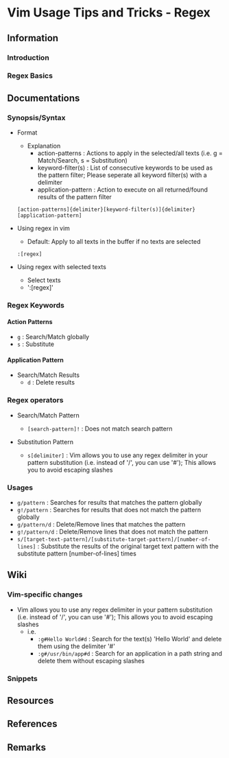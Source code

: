 # Vim Usage Tips and Tricks - Regex

## Information
### Introduction

### Regex Basics

## Documentations

### Synopsis/Syntax
- Format
    - Explanation
        + action-patterns : Actions to apply in the selected/all texts (i.e. g = Match/Search, s = Substitution)
        + keyword-filter(s) : List of consecutive keywords to be used as the pattern filter; Please seperate all keyword filter(s) with a delimiter
        + application-pattern : Action to execute on all returned/found results of the pattern filter
    ```
    [action-patterns]{delimiter}[keyword-filter(s)]{delimiter}[application-pattern]
    ```

- Using regex in vim
    - Default: Apply to all texts in the buffer if no texts are selected
    ```console
    :[regex]
    ```

- Using regex with selected texts
    + Select texts
    + ':[regex]'

### Regex Keywords
#### Action Patterns
+ `g` : Search/Match globally
+ `s` : Substitute

#### Application Pattern
- Search/Match Results
    + `d` : Delete results

### Regex operators
- Search/Match Pattern
    + `[search-pattern]!` : Does not match search pattern

- Substitution Pattern
    + `s[delimiter]` : Vim allows you to use any regex delimiter in your pattern substitution (i.e. instead of '/', you can use '#'); This allows you to avoid escaping slashes

### Usages
+ `g/pattern`    : Searches for results that matches the pattern globally
+ `g!/pattern`   : Searches for results that does not match the pattern globally
+ `g/pattern/d`  : Delete/Remove lines that matches the pattern
+ `g!/pattern/d` : Delete/Remove lines that does not match the pattern
+ `s/[target-text-pattern]/[substitute-target-pattern]/[number-of-lines]` : Substitute the results of the original target text pattern with the substitute pattern [number-of-lines] times

## Wiki

### Vim-specific changes
- Vim allows you to use any regex delimiter in your pattern substitution (i.e. instead of '/', you can use '#'); This allows you to avoid escaping slashes
    - i.e.
        + `:g#Hello World#d` : Search for the text(s) 'Hello World' and delete them using the delimiter '#'
        + `:g#/usr/bin/app#d` : Search for an application in a path string and delete them without escaping slashes

### Snippets

## Resources

## References

## Remarks
